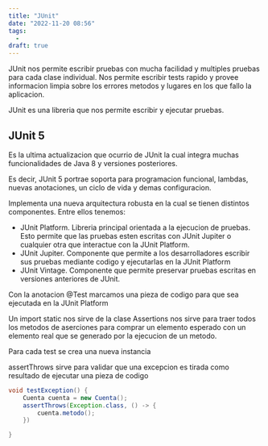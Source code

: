 ```yaml
---
title: "JUnit"
date: "2022-11-20 08:56"
tags: 
  - 
draft: true
---
```

JUnit nos permite escribir pruebas con mucha facilidad y multiples pruebas para cada clase individual. Nos permite escribir tests rapido y provee informacion limpia sobre los errores metodos y lugares en los que fallo la aplicacion.

JUnit es una libreria que nos permite escribir y ejecutar pruebas. 

## JUnit 5
Es la ultima actualizacion que ocurrio de JUnit la cual integra muchas funcionalidades de Java 8 y versiones posteriores. 

Es decir, JUnit 5 portrae soporta para programacion funcional, lambdas, nuevas anotaciones, un ciclo de vida y demas configuracion.

Implementa una nueva arquitectura robusta en la cual se tienen distintos componentes. Entre ellos tenemos:
- JUnit Platform. Libreria principal orientada a la ejecucion de pruebas. Esto permite que las pruebas esten escritas con JUnit Jupiter o cualquier otra que interactue con la JUnit Platform.
- JUnit Jupiter. Componente que permite a los desarrolladores escribir sus pruebas mediante codigo y ejecutarlas en la JUnit Platform
- JUnit Vintage. Componente que permite preservar pruebas escritas en versiones anteriores de JUnit.

Con la anotacion @Test marcamos una pieza de codigo para que sea ejecutada en la JUnit Platform

Un import static nos sirve de la clase Assertions nos sirve para traer todos los metodos de aserciones para comprar un elemento esperado con un elemento real que se generado por la ejecucion de un metodo.

Para cada test se crea una nueva instancia 

assertThrows sirve para validar que una excepcion es tirada como resultado de ejecutar una pieza de codigo

```Java
void testException() {
	Cuenta cuenta = new Cuenta();
	assertThrows(Exception.class, () -> {
		cuenta.metodo();
	})

}
```